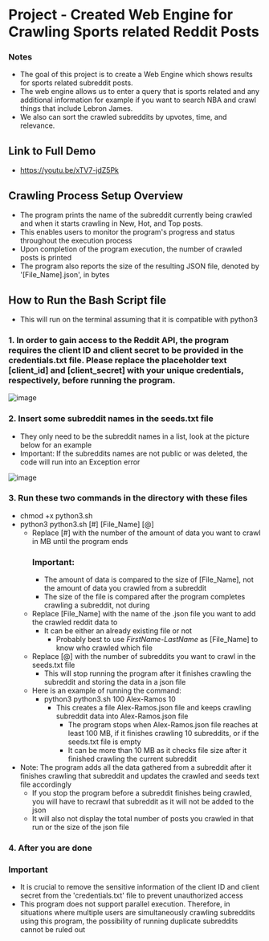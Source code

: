 # Project - Created Web Engine for Crawling Sports related Reddit Posts


### Notes
  - The goal of this project is to create a Web Engine which shows results for sports related subreddit posts. 
  - The web engine allows us to enter a query that is sports related and any additional information for example if you want to search NBA and crawl things that include Lebron James.
  - We also can sort the crawled subreddits by upvotes, time, and relevance.

## Link to Full Demo 
 - https://youtu.be/xTV7-jdZ5Pk

## Crawling Process Setup Overview
  - The program prints the name of the subreddit currently being crawled and when it starts crawling in New, Hot, and Top posts.
  - This enables users to monitor the program's progress and status throughout the execution process
  - Upon completion of the program execution, the number of crawled posts is printed
  - The program also reports the size of the resulting JSON file, denoted by '[File_Name].json', in bytes


## How to Run the Bash Script file
  - This will run on the terminal assuming that it is compatible with python3

### 1. In order to gain access to the Reddit API, the program requires the client ID and client secret to be provided in the credentials.txt file. Please replace the placeholder text [client_id] and [client_secret] with your unique credentials, respectively, before running the program.

![image](https://user-images.githubusercontent.com/78754250/235325629-b2cb3cdf-08e9-42b9-8c2f-f92ad0a072dc.png)

### 2. Insert some subreddit names in the seeds.txt file
  - They only need to be the subreddit names in a list, look at the picture below for an example
  - Important: If the subreddits names are not public or was deleted, the code will run into an Exception error

![image](https://user-images.githubusercontent.com/78754250/235325841-69ed2ebd-6aea-4855-856d-3d366f1f9075.png)

### 3. Run these two commands in the directory with these files
  - chmod +x python3.sh
  - python3 python3.sh [#] [File_Name] [@]
    - Replace [#] with the number of the amount of data you want to crawl in MB until the program ends
      ### Important:
        - The amount of data is compared to the size of [File_Name], not the amount of data you crawled from a subreddit
        - The size of the file is compared after the program completes crawling a subreddit, not during
    - Replace [File_Name] with the name of the .json file you want to add the crawled reddit data to
      - It can be either an already existing file or not
        - Probably best to use *FirstName-LastName* as [File_Name] to know who crawled which file
    - Replace [@] with the number of subreddits you want to crawl in the seeds.txt file
      - This will stop running the program after it finishes crawling the subreddit and storing the data in a json file
    - Here is an example of running the command:
      - python3 python3.sh 100 Alex-Ramos 10
        - This creates a file Alex-Ramos.json file and keeps crawling subreddit data into Alex-Ramos.json file
            - The program stops when Alex-Ramos.json file reaches at least 100 MB, if it finishes crawling 10 subreddits, or if the seeds.txt file is empty
          - It can be more than 10 MB as it checks file size after it finished crawling the current subreddit
  - Note: The program adds all the data gathered from a subreddit after it finishes crawling that subreddit and updates the crawled and seeds text file accordingly
    - If you stop the program before a subreddit finishes being crawled, you will have to recrawl that subreddit as it will not be added to the json
    - It will also not display the total number of posts you crawled in that run or the size of the json file
  
### 4. After you are done
  ### Important
  - It is crucial to remove the sensitive information of the client ID and client secret from the 'credentials.txt' file to prevent unauthorized access
  - This program does not support parallel execution. Therefore, in situations where multiple users are simultaneously crawling subreddits using this program, the possibility of running duplicate subreddits cannot be ruled out
